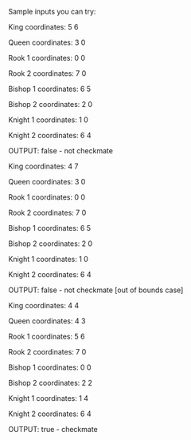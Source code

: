 Sample inputs you can try:

King coordinates: 5 6 

Queen coordinates: 3 0

Rook 1 coordinates: 0 0

Rook 2 coordinates: 7 0

Bishop 1 coordinates: 6 5

Bishop 2 coordinates: 2 0

Knight 1 coordinates: 1 0

Knight 2 coordinates: 6 4

OUTPUT: false - not checkmate


King coordinates: 4 7  

Queen coordinates: 3 0

Rook 1 coordinates: 0 0

Rook 2 coordinates: 7 0

Bishop 1 coordinates: 6 5

Bishop 2 coordinates: 2 0

Knight 1 coordinates: 1 0

Knight 2 coordinates: 6 4

OUTPUT: false - not checkmate [out of bounds case]


King coordinates: 4 4

Queen coordinates: 4 3

Rook 1 coordinates: 5 6

Rook 2 coordinates: 7 0

Bishop 1 coordinates: 0 0 

Bishop 2 coordinates: 2 2

Knight 1 coordinates: 1 4

Knight 2 coordinates: 6 4

OUTPUT: true - checkmate
